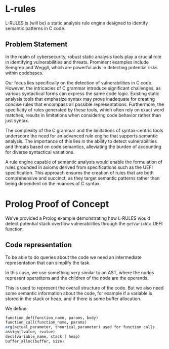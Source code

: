 # L-rules
L-RULES is (will be) a static analysis rule engine designed to identify semantic patterns in C code.

## Problem Statement
In the realm of cybersecurity, robust static analysis tools play a crucial role in identifying vulnerabilities and threats. Prominent examples include Semgrep and Weggli, which are powerful aids in detecting potential risks within codebases.

Our focus lies specifically on the detection of vulnerabilities in C code. However, the intricacies of C grammar introduce significant challenges, as various syntactical forms can express the same code logic. Existing static analysis tools that emphasize syntax may prove inadequate for creating concise rules that encompass all possible representations.
Furthermore, the specificity of rules generated by these tools, which often rely on exact word matches, results in limitations when considering code behavior rather than just syntax.

The complexity of the C grammar and the limitations of syntax-centric tools underscore the need for an advanced rule engine that supports semantic analysis. The importance of this lies in the ability to detect vulnerabilities and threats based on code semantics, alleviating the burden of accounting for diverse syntactical variations.

A rule engine capable of semantic analysis would enable the formulation of rules grounded in axioms derived from specifications such as the UEFI specification. This approach ensures the creation of rules that are both comprehensive and succinct, as they target semantic patterns rather than being dependent on the nuances of C syntax.

# Prolog Proof of Concept
We've provided a Prolog example demonstrating how L-RULES would detect potential stack overflow vulnerabilities through the `getVariable` UEFI function.


## Code representation

To be able to do queries about the code we need an intermediate representation that can simplify the task.

In this case, we use something very similar to an AST, where the nodes represent operatitons and the children of the node are the operands.

This is used to represent the overall structure of the code. But we also need some semantic information about the code, for example if a variable is stored in the stack or heap, and if there is some buffer allocation.

We define:
```prolog
function_def(function_name, params, body)
function_call(function_name, params)
arg(actual_parameter, theorical_parameter) used for function calls
assign(lvalue, rvalue)
decl(variable_name, stack | heap)
buffer_alloc(buffer, size)
```
